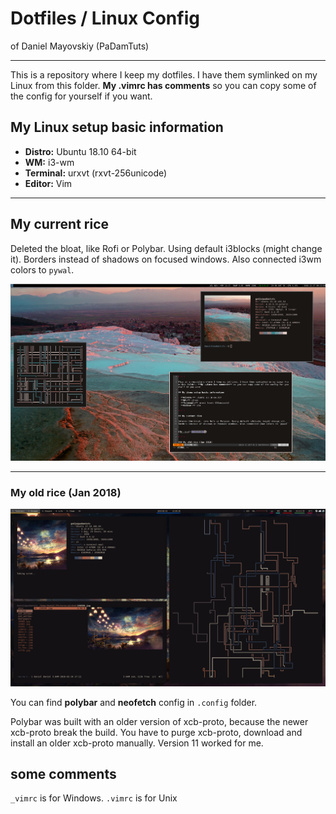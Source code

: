 # Dotfiles / Linux Config
of Daniel Mayovskiy (PaDamTuts)

* * * 

This is a repository where I keep my dotfiles. I have them symlinked on my Linux from this folder. **My .vimrc has comments** so you can copy some of the config for yourself if you want.

## My Linux setup basic information

- **Distro:** Ubuntu 18.10 64-bit
- **WM:** i3-wm
- **Terminal:** urxvt (rxvt-256unicode)
- **Editor:** Vim

* * *

## My current rice

Deleted the bloat, like Rofi or Polybar. Using default i3blocks (might change it).
Borders instead of shadows on focused windows. Also connected i3wm colors to `pywal`.

 ![My rice](newrice.jpg)

* * *

### My old rice (Jan 2018)

 ![My rice](oldrice.jpg)

You can find **polybar** and **neofetch** config in `.config` folder.

Polybar was built with an older version of xcb-proto, because the newer xcb-proto break the build. You have to purge xcb-proto, download and install an older xcb-proto manually. Version 11 worked for me.

## some comments

`_vimrc` is for Windows. `.vimrc` is for Unix
